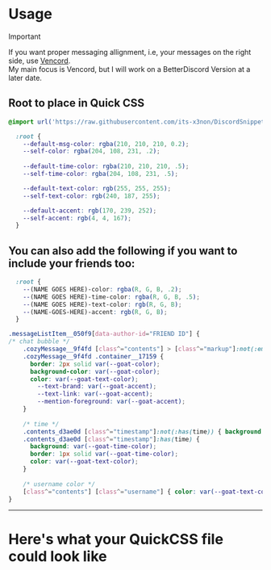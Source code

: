 # Usage
> [!IMPORTANT]  
> If you want proper messaging allignment, i.e, your messages on the right side, use [Vencord](https://github.com/Vendicated/Vencord).  
> My main focus is Vencord, but I will work on a BetterDiscord Version at a later date.

## Root to place in Quick CSS
```css
@import url('https://raw.githubusercontent.com/its-x3non/DiscordSnippets/main/ProperMessages/ProperMessages.theme.css');

  :root {
    --default-msg-color: rgba(210, 210, 210, 0.2);
    --self-color: rgba(204, 108, 231, .2);
  
    --default-time-color: rgba(210, 210, 210, .5);
    --self-time-color: rgba(204, 108, 231, .5);

    --default-text-color: rgb(255, 255, 255);
    --self-text-color: rgb(240, 187, 255);

    --default-accent: rgb(170, 239, 252);
    --self-accent: rgb(4, 4, 167);
  }
```
## You can also add the following if you want to include your friends too:
```css
  :root {
    --(NAME GOES HERE)-color: rgba(R, G, B, .2);
    --(NAME GOES HERE)-time-color: rgba(R, G, B, .5);
    --(NAME GOES HERE)-text-color: rgb(R, G, B);
    --(NAME-GOES-HERE)-accent: rgb(R, G, B);
  }

.messageListItem__050f9[data-author-id="FRIEND ID"] {
/* chat bubble */
	.cozyMessage__9f4fd [class^="contents"] > [class^="markup"]:not(:empty, code),
	.cozyMessage__9f4fd .container__17159 {
	  border: 2px solid var(--goat-color);
	  background-color: var(--goat-color);
	  color: var(--goat-text-color);
		--text-brand: var(--goat-accent);
		--text-link: var(--goat-accent);
		--mention-foreground: var(--goat-accent);
	}
	
	/* time */
	.contents_d3ae0d [class^="timestamp"]:not(:has(time)) { background: var(--goat-time-color); }
	.contents_d3ae0d [class^="timestamp"]:has(time) {
	  background: var(--goat-time-color);
	  border: 1px solid var(--goat-time-color);
	  color: var(--goat-text-color);
	}
	
	/* username color */
	[class^="contents"] [class^="username"] { color: var(--goat-text-color); }
} 
```
___
# Here's what your QuickCSS file could look like
